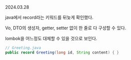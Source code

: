 2024.03.28

java에서 record라는 키워드를 뒤늦게 확인했다.

Vo, DTO의 생성자, getter, setter 없이 한 줄로 다 구성할 수 있다.

lombok을 어느정도 대체할 수 있을 것으로 보인다.

```java
// Greeting.java
public record Greeting(long id, String content) { }
```
